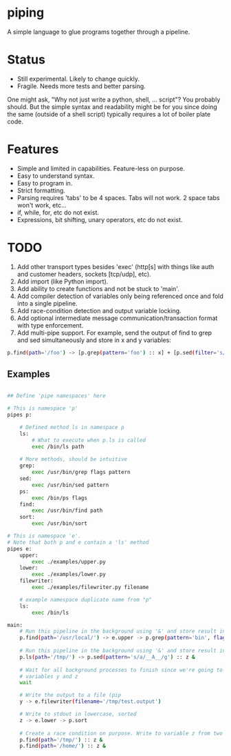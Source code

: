 # piping

A simple language to glue programs together through a pipeline.

# Status

* Still experimental. Likely to change quickly.
* Fragile. Needs more tests and better parsing.

One might ask, "Why not just write a python, shell, ... script"?  You probably should.  But the simple syntax and readability might be for you since doing the same (outside of a shell script) typically requires a lot of boiler plate code.
 

# Features

* Simple and limited in capabilities.  Feature-less on purpose.
* Easy to understand syntax.
* Easy to program in.
* Strict formatting.
* Parsing requires 'tabs' to be 4 spaces. Tabs will not work. 2 space tabs won't work, etc...
* if, while, for, etc do not exist.
* Expressions, bit shifting, unary operators, etc do not exist.

# TODO

1. Add other transport types besides 'exec' (http[s] with things like auth and customer headers, sockets [tcp/udp], etc).
2. Add import (like Python import).
3. Add ability to create functions and not be stuck to 'main'.
4. Add compiler detection of variables only being referenced once and fold into a single pipeline.
5. Add race-condition detection and output variable locking.
6. Add optional intermediate message communication/transaction format with type enforcement.
7. Add multi-pipe support. For example, send the output of find to grep and sed simultaneously and store in x and y variables:
```bash
p.find(path='/foo') -> [p.grep(pattern='foo') :: x] + [p.sed(filter='s/foo/bar/g') :: y]
```

## Examples

```bash

## Define 'pipe namespaces' here

# This is namespace 'p'
pipes p:

    # Defined method ls in namespace p
    ls:
        # What to execute when p.ls is called
        exec /bin/ls path
        
    # More methods, should be intuitive
    grep:
        exec /usr/bin/grep flags pattern
    sed:
        exec /usr/bin/sed pattern
    ps:
        exec /bin/ps flags
    find:
        exec /usr/bin/find path
    sort:
        exec /usr/bin/sort

# This is namespace 'e'.
# Note that both p and e contain a 'ls' method
pipes e:
    upper:
        exec ./examples/upper.py
    lower:
        exec ./examples/lower.py
    filewriter:
        exec ./examples/filewriter.py filename

    # example namespace duplicate name from "p"
    ls:
        exec /bin/ls

main:
    # Run this pipeline in the background using '&' and store result in variable y
    p.find(path='/usr/local/') -> e.upper -> p.grep(pattern='bin', flags='-i') :: y &
    
    # Run this pipeline in the background using '&' and store result in variable z
    p.ls(path='/tmp/') -> p.sed(pattern='s/a/__A__/g') :: z &
    
    # Wait for all background processes to finish since we're going to be using
    # variables y and z
    wait

    # Write the output to a file (pip
    y -> e.filewriter(filename='/tmp/test.output')

    # Write to stdout in lowercase, sorted
    z -> e.lower -> p.sort
    
    # Create a race condition on purpose. Write to variable z from two pipelines
    p.find(path='/tmp/') :: z &
    p.find(path='/home/') :: z &
    
```
